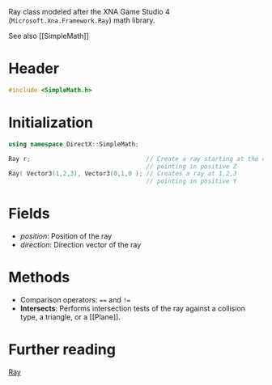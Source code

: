 Ray class modeled after the XNA Game Studio 4 (``Microsoft.Xna.Framework.Ray``) math library.

See also [[SimpleMath]]

# Header
```cpp
#include <SimpleMath.h>
```

# Initialization

```cpp
using namespace DirectX::SimpleMath;

Ray r;                                // Create a ray starting at the origin
                                      // pointing in positive Z
Ray( Vector3(1,2,3), Vector3(0,1,0 ); // Creates a ray at 1,2,3
                                      // pointing in positive Y
```

# Fields

* *position*: Position of the ray
* *direction*: Direction vector of the ray

# Methods
* Comparison operators: ``==`` and ``!=``
* **Intersects**: Performs intersection tests of the ray against a collision type, a triangle, or a [[Plane]].

# Further reading

[Ray](https://en.wikipedia.org/wiki/Line_%28geometry%29#Ray)  
